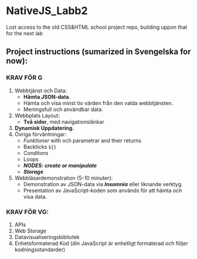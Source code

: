 # NativeJS_Labb2

Lost access to the old CSS&HTML school project repo, building uppon that for the next lab

## Project instructions (sumarized in Svengelska for now):

### KRAV FÖR G

1. Webbtjänst och Data:
   - **Hämta JSON-data**.
   - Hämta och visa minst tio värden från den valda webbtjänsten.
   - Meningsfull och användbar data.
2. Webbplats Layout:
   - **Två sidor**, med navigationslänkar
3. **Dynamisk Uppdatering.**
4. Övriga förväntningar:
   - _Funktioner_ with och parametrar and their returns
   - Backticks `${}`
   - Conditons
   - Loops
   - **_NODES: create or manipulate_**
   - **_Storage_**
5. Webbläsardemonstration (5-10 minuter):
   - Demonstration av JSON-data via **_Insomnia_** eller liknande verktyg.
   - Presentation av JavaScript-koden som används för att hämta och visa data.

### KRAV FÖR VG:

1. APIs
2. Web Storage
3. Datavisualiseringsbibliotek
4. Enhetsformaterad Kod (din JavaScript är enhetligt formaterad och följer kodningsstandarder)
